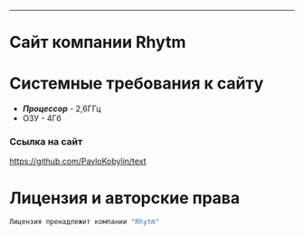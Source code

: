 ***
# Сайт компании Rhytm

# Системные требования к сайту
- ***Процессор***  - 2,6ГГц
- ОЗУ - 4Гб

### Cсылка на сайт
<https://github.com/PavloKobylin/text>

# Лицензия и авторские права
```sh
Лицензия пренадлежит компании "Rhytm"
```
